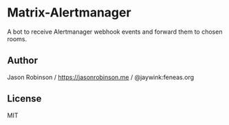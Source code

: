 # Matrix-Alertmanager

A bot to receive Alertmanager webhook events and forward them to chosen rooms.

## Author

Jason Robinson / https://jasonrobinson.me / @jaywink:feneas.org

## License

MIT
